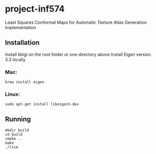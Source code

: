 # project-inf574
Least Squares Conformal Maps for Automatic Texture Atlas Generation Implementation

## Installation
Install libigl on the root folder or one directory above
Install Eigen version 3.3 locally
### Mac:
```
brew install eigen
```
### Linux:
```
sudo apt-get install libeigen3-dev
```

## Running
```
mkdir build
cd build
cmake ..
make
./lscm
```
